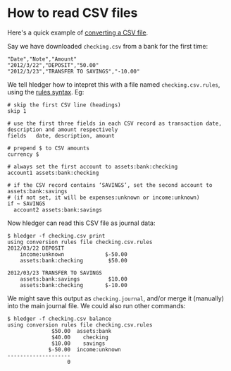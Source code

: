 # How to read CSV files

Here's a quick example of [converting a CSV file](MANUAL.html#csv-files).

Say we have downloaded `checking.csv` from a bank for the first time:

    "Date","Note","Amount"
    "2012/3/22","DEPOSIT","50.00"
    "2012/3/23","TRANSFER TO SAVINGS","-10.00"

We tell hledger how to intepret this with a file named `checking.csv.rules`, using the [rules syntax](MANUAL.html#csv-files). Eg:

    # skip the first CSV line (headings)
    skip 1

    # use the first three fields in each CSV record as transaction date, description and amount respectively
    fields   date, description, amount

    # prepend $ to CSV amounts
    currency $

    # always set the first account to assets:bank:checking
    account1 assets:bank:checking

    # if the CSV record contains ‘SAVINGS’, set the second account to assets:bank:savings
    # (if not set, it will be expenses:unknown or income:unknown)
    if ~ SAVINGS
      account2 assets:bank:savings

Now hledger can read this CSV file as journal data:

    $ hledger -f checking.csv print
    using conversion rules file checking.csv.rules
    2012/03/22 DEPOSIT
        income:unknown             $-50.00
        assets:bank:checking        $50.00

    2012/03/23 TRANSFER TO SAVINGS
        assets:bank:savings         $10.00
        assets:bank:checking       $-10.00

We might save this output as `checking.journal`, and/or merge it (manually) into the main journal file.
We could also run other commands:

    $ hledger -f checking.csv balance
    using conversion rules file checking.csv.rules
                  $50.00  assets:bank
                  $40.00    checking
                  $10.00    savings
                 $-50.00  income:unknown
    --------------------
                       0
